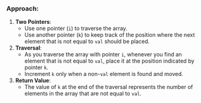 ### Approach:

1.  **Two Pointers**:
    -   Use one pointer (`i`) to traverse the array.
    -   Use another pointer (`k`) to keep track of the position where the next element that is not equal to `val` should be placed.
2.  **Traversal**:
    -   As you traverse the array with pointer `i`, whenever you find an element that is not equal to `val`, place it at the position indicated by pointer `k`.
    -   Increment `k` only when a non-`val` element is found and moved.
3.  **Return Value**:
    -   The value of `k` at the end of the traversal represents the number of elements in the array that are not equal to `val`.
